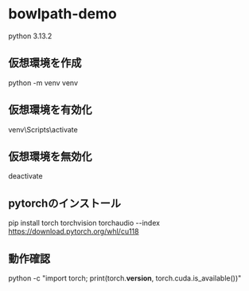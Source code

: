 # bowlpath-demo

python 3.13.2

## 仮想環境を作成

python -m venv venv

## 仮想環境を有効化

venv\Scripts\activate

## 仮想環境を無効化

deactivate

## pytorchのインストール

pip install torch torchvision torchaudio --index https://download.pytorch.org/whl/cu118

## 動作確認

python -c "import torch; print(torch.__version__, torch.cuda.is_available())"
